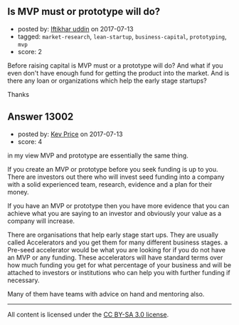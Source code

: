 ## Is MVP must or prototype will do?

- posted by: [Iftikhar uddin](https://stackexchange.com/users/4769015/iftikhar-uddin) on 2017-07-13
- tagged: `market-research`, `lean-startup`, `business-capital`, `prototyping`, `mvp`
- score: 2

<p>Before raising capital is MVP must or a prototype will do?  And what if you even don't have enough fund for getting the product into the market. And is there any loan or organizations which help the early stage startups?</p>

<p>Thanks</p>



## Answer 13002

- posted by: [Kev Price](https://stackexchange.com/users/1109274/kev-price) on 2017-07-13
- score: 4

<p>in my view MVP and prototype are essentially the same thing.</p>

<p>If you create an MVP or prototype before you seek funding is up to you. There are investors out there who will invest seed funding into a company with a solid experienced team, research, evidence and a plan for their money.</p>

<p>If you have an MVP or prototype then you have more evidence that you can achieve what you are saying to an investor and obviously your value as a company will increase.</p>

<p>There are organisations that help early stage start ups. They are usually called Accelerators and you get them for many different business stages.
a Pre-seed accelerator would be what you are looking for if you do not have an MVP or any funding. These accelerators will have standard terms over how much funding you get for what percentage of your business and will be attached to investors or institutions who can help you with further funding if necessary.</p>

<p>Many of them have teams with advice on hand and mentoring also.</p>




---

All content is licensed under the [CC BY-SA 3.0 license](https://creativecommons.org/licenses/by-sa/3.0/).
